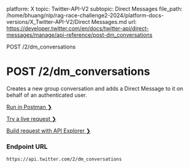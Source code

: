 platform: X
topic: Twitter-API-V2
subtopic: Direct Messages
file_path: /home/bhuang/nlp/rag-race-challenge2-2024/platform-docs-versions/X_Twitter-API-V2/Direct Messages.md
url: https://developer.twitter.com/en/docs/twitter-api/direct-messages/manage/api-reference/post-dm_conversations

POST /2/dm\_conversations

# POST /2/dm\_conversations

Creates a new group conversation and adds a Direct Message to it on behalf of an authenticated user.

[Run in Postman ❯](https://t.co/twitter-api-postman) 

[Try a live request ❯](https://oauth-playground.glitch.me/?id=dmConversationIdCreate) 

[Build request with API Explorer ❯](https://developer.twitter.com/apitools/api?endpoint=%2F2%2Fdm_conversations&method=post) 

### Endpoint URL

`https://api.twitter.com/2/dm_conversations`